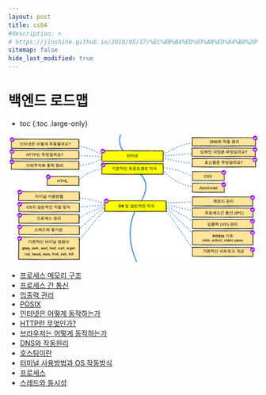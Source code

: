 ```yaml
---
layout: post
title: cs04
#description: >
# https://jinshine.github.io/2018/05/17/%EC%BB%B4%ED%93%A8%ED%84%B0%20%EA%B8%B0%EC%B4%88/%EB%A9%94%EB%AA%A8%EB%A6%AC%EA%B5%AC%EC%A1%B0/
sitemap: false
hide_last_modified: true
---
```

# 백엔드 로드맵

* toc
{:toc .large-only}

![](/assets/img/cs/roadmap.png)

- [프로세스 메모리 구조](https://seouljoy.github.io/sub1rm/2023-06-13-rm01/)
- [프로세스 간 통신](https://seouljoy.github.io/sub1rm/2023-06-15-rm02/)
- [입출력 관리](https://seouljoy.github.io/sub1rm/2023-06-20-rm03/)
- [POSIX](https://seouljoy.github.io/sub1rm/2023-06-22-rm04/)
- [인터넷은 어떻게 동작하는가](https://seouljoy.github.io/sub1rm/2023-06-26-rm04/)
- [HTTP란 무엇인가?](https://seouljoy.github.io/sub1rm/2023-06-29-rm05/)
- [브라우저는 어떻게 동작하는가](https://seouljoy.github.io/sub1rm/2023-06-29-rm06/)
- [DNS와 작동원리](https://seouljoy.github.io/sub1rm/2023-06-29-rm07/)
- [호스팅이란](https://seouljoy.github.io/sub1rm/2023-07-09-rm12/)
- [터미널 사용방법과 OS 작동방식](https://seouljoy.github.io/sub1rm/2023-07-14-rm13/)
- [프로세스](https://seouljoy.github.io/sub1rm/2023-07-25-rm14/)
- [스레드와 동시성](https://seouljoy.github.io/sub1rm/2023-07-31-rm15/)

